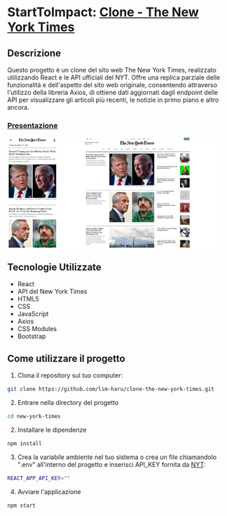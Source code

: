 # StartToImpact: [Clone - The New York Times](https://lim-haru.github.io/new-york-times-clone)
## Descrizione
Questo progetto è un clone del sito web The New York Times, realizzato utilizzando React e le API ufficiali del NYT. Offre una replica parziale delle funzionalità e dell'aspetto del sito web originale, consentendo attraverso l'utilizzo della libreria Axios, di ottiene dati aggiornati dagli endpoint delle API per visualizzare gli articoli più recenti, le notizie in primo piano e altro ancora.

### [Presentazione](https://www.canva.com/design/DAF_Z4mQXmI/DRJTGWNLtL-S69XWyK8BNQ/view?utm_content=DAF_Z4mQXmI&utm_campaign=designshare&utm_medium=link&utm_source=editor)

<img width="23%" src="./github/image/homeMobile.png"> <img width="71%" src="./github/image/home.png">

## Tecnologie Utilizzate
- React
- API del New York Times
- HTML5
- CSS
- JavaScript
- Axios
- CSS Modules
- Bootstrap

## Come utilizzare il progetto
1. Clona il repository sul tuo computer:
  ```bash
  git clone https://github.com/lim-haru/clone-the-new-york-times.git
  ```

2. Entrare nella directory del progetto
  ```bash
  cd new-york-times
  ```

2. Installare le dipendenze
  ```bash
  npm install
  ```

3. Crea la variabile ambiente nel tuo sistema o crea un file chiamandolo ".env" all'interno del progetto e inserisci API_KEY fornita da [NYT](https://developer.nytimes.com):
  ```bash
  REACT_APP_API_KEY=""
  ```

4. Avviare l'applicazione
  ```bash
  npm start
  ```